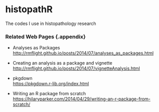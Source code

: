 # histopathR

The codes I use in histopathology research





### Related Web Pages {.appendix}

- Analyses as Packages  
http://rmflight.github.io/posts/2014/07/analyses_as_packages.html  

- Creating an analysis as a package and vignette 
http://rmflight.github.io/posts/2014/07/vignetteAnalysis.html

- pkgdown  
https://pkgdown.r-lib.org/index.html

- Writing an R package from scratch  
https://hilaryparker.com/2014/04/29/writing-an-r-package-from-scratch/





